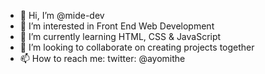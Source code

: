 - 👋 Hi, I’m @mide-dev
- 👀 I’m interested in Front End Web Development
- 🌱 I’m currently learning HTML, CSS & JavaScript
- 💞️ I’m looking to collaborate on creating projects together
- 📫 How to reach me: twitter: @ayomithe

<!---
ayowilliam/ayowilliam is a ✨ special ✨ repository because its `README.md` (this file) appears on your GitHub profile.
You can click the Preview link to take a look at your changes.
--->
